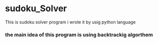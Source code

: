 # sudoku_Solver
This is sudoku solver program i wrote it by usig python language<br>
<h3>the main idea of this program is using backtrackig algorthem <h3>
